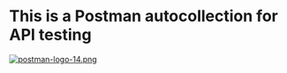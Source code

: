 # This is a Postman autocollection for API testing
[![postman-logo-14.png](https://i.postimg.cc/PxKDFTmJ/postman-logo-14.png)](https://postimg.cc/fttkV4qQ)

